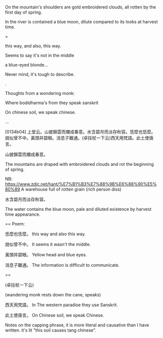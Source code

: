 On the mountain's shoulders are gold embroidered clouds, all rotten by the first day of spring.

In the river is contained a blue moon, dilute compared to its looks at harvest time.

=

this way, and also, this way.
 
Seems to say it's not in the middle

a blue-eyed blonde...

Never mind, it's tough to describe.

.

Thoughts from a wondering monk:

Where bodidharma's from they speak sanskrit

On chinese soil, we speak chinese.

...


[0134b04] 上堂云。山披錦雲而爛成春意。水含碧月而淡存秋容。恁麼也恁麼。說似曾不中。黃頭并碧眼。消息子難通。(卓拄杖一下云)西天用梵語。此土使唐言。


山披錦雲而爛成春意。

The mountains are draped with embroidered clouds and rot the beginning of spring.

NB: https://www.zdic.net/hant/%E7%B1%B3%E7%88%9B%E6%88%90%E5%80%89
A warehouse full of rotten grain (rich person diss)

水含碧月而淡存秋容。

The water contains the blue moon, pale and diluted existence by harvest time appearance.

== Poem:

恁麼也恁麼。
this way and also this way. 

說似曾不中。
It seems it wasn't the middle.

黃頭并碧眼。
Yellow head and blue eyes.

消息子難通。
The information is difficult to communicate.


==

(卓拄杖一下云)

(wandering monk rests down the cane, speaks)

西天用梵語。
In The western paradise they use Sanskrit.

此土使唐言。
On Chinese soil, we speak Chinese.

Notes on the capping phrase, it is more literal and causative than I have written. it's lit "this soil causes tang chinese".

